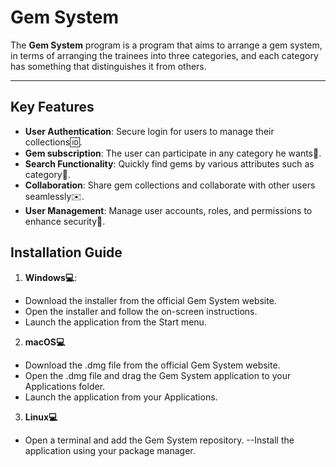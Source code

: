 # Gem System
The **Gem System** program is a program that aims to arrange a gem system, in terms of arranging the trainees into three categories, and each category has something that distinguishes it from others.

---

## Key Features
-  **User Authentication**: Secure login for users to manage their collections:id:.
-  **Gem subscription**: The user can participate in any category he wants:muscle:.
- **Search Functionality**: Quickly find gems by various attributes such as category:mag_right:.
- **Collaboration**: Share gem collections and collaborate with other users seamlessly:envelope:.
- **User Management**: Manage user accounts, roles, and permissions to enhance security:cop:.

## Installation Guide  
1.  **Windows:computer:**:
 - Download the installer from the official Gem System website.
 - Open the installer and follow the on-screen instructions.
 - Launch the application from the Start menu.

2. **macOS:computer:**
 - Download the .dmg file from the official Gem System website.
 - Open the .dmg file and drag the Gem System application to your Applications folder.
 - Launch the application from your Applications.
  
 3. **Linux:computer:**
  - Open a terminal and add the Gem System repository.
  --Install the application using your package manager.
  

<!--stackedit_data:
eyJoaXN0b3J5IjpbLTIyMDg0OTY5LDE3MTc0MjQxMzIsMTYyMj
c1Mjg5LC0xNzI0MTgxOTAzLC0yMDA4NTM4MTM1LC0xOTQ2MTM2
Nzc5LDM3NTExNTg5NiwtMjA4ODc0NjYxMiwtMTY1MDQzOTExN1
19
-->